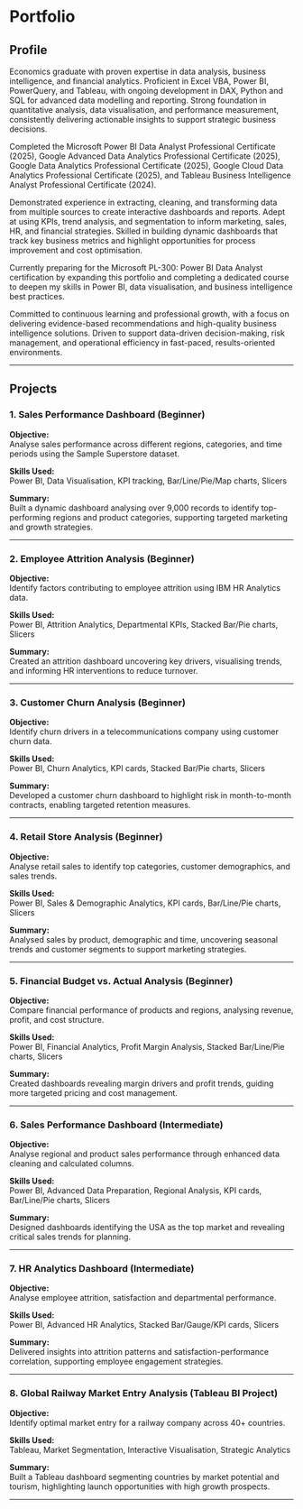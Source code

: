 # Portfolio

## Profile

Economics graduate with proven expertise in data analysis, business intelligence, and financial analytics. Proficient in Excel VBA, Power BI, PowerQuery, and Tableau, with ongoing development in DAX, Python and SQL for advanced data modelling and reporting. Strong foundation in quantitative analysis, data visualisation, and performance measurement, consistently delivering actionable insights to support strategic business decisions.

Completed the Microsoft Power BI Data Analyst Professional Certificate (2025), Google Advanced Data Analytics Professional Certificate (2025), Google Data Analytics Professional Certificate (2025), Google Cloud Data Analytics Professional Certificate (2025), and Tableau Business Intelligence Analyst Professional Certificate (2024).

Demonstrated experience in extracting, cleaning, and transforming data from multiple sources to create interactive dashboards and reports. Adept at using KPIs, trend analysis, and segmentation to inform marketing, sales, HR, and financial strategies. Skilled in building dynamic dashboards that track key business metrics and highlight opportunities for process improvement and cost optimisation.

Currently preparing for the Microsoft PL-300: Power BI Data Analyst certification by expanding this portfolio and completing a dedicated course to deepen my skills in Power BI, data visualisation, and business intelligence best practices.

Committed to continuous learning and professional growth, with a focus on delivering evidence-based recommendations and high-quality business intelligence solutions. Driven to support data-driven decision-making, risk management, and operational efficiency in fast-paced, results-oriented environments.

---

## Projects

### 1. Sales Performance Dashboard (Beginner)

**Objective:**  
Analyse sales performance across different regions, categories, and time periods using the Sample Superstore dataset.

**Skills Used:**  
Power BI, Data Visualisation, KPI tracking, Bar/Line/Pie/Map charts, Slicers

**Summary:**  
Built a dynamic dashboard analysing over 9,000 records to identify top-performing regions and product categories, supporting targeted marketing and growth strategies.

---

### 2. Employee Attrition Analysis (Beginner)

**Objective:**  
Identify factors contributing to employee attrition using IBM HR Analytics data.

**Skills Used:**  
Power BI, Attrition Analytics, Departmental KPIs, Stacked Bar/Pie charts, Slicers

**Summary:**  
Created an attrition dashboard uncovering key drivers, visualising trends, and informing HR interventions to reduce turnover.

---

### 3. Customer Churn Analysis (Beginner)

**Objective:**  
Identify churn drivers in a telecommunications company using customer churn data.

**Skills Used:**  
Power BI, Churn Analytics, KPI cards, Stacked Bar/Pie charts, Slicers

**Summary:**  
Developed a customer churn dashboard to highlight risk in month-to-month contracts, enabling targeted retention measures.

---

### 4. Retail Store Analysis (Beginner)

**Objective:**  
Analyse retail sales to identify top categories, customer demographics, and sales trends.

**Skills Used:**  
Power BI, Sales & Demographic Analytics, KPI cards, Bar/Line/Pie charts, Slicers

**Summary:**  
Analysed sales by product, demographic and time, uncovering seasonal trends and customer segments to support marketing strategies.

---

### 5. Financial Budget vs. Actual Analysis (Beginner)

**Objective:**  
Compare financial performance of products and regions, analysing revenue, profit, and cost structure.

**Skills Used:**  
Power BI, Financial Analytics, Profit Margin Analysis, Stacked Bar/Line/Pie charts, Slicers

**Summary:**  
Created dashboards revealing margin drivers and profit trends, guiding more targeted pricing and cost management.

---

### 6. Sales Performance Dashboard (Intermediate)

**Objective:**  
Analyse regional and product sales performance through enhanced data cleaning and calculated columns.

**Skills Used:**  
Power BI, Advanced Data Preparation, Regional Analysis, KPI cards, Bar/Line/Pie charts, Slicers

**Summary:**  
Designed dashboards identifying the USA as the top market and revealing critical sales trends for planning.

---

### 7. HR Analytics Dashboard (Intermediate)

**Objective:**  
Analyse employee attrition, satisfaction and departmental performance.

**Skills Used:**  
Power BI, Advanced HR Analytics, Stacked Bar/Gauge/KPI cards, Slicers

**Summary:**  
Delivered insights into attrition patterns and satisfaction-performance correlation, supporting employee engagement strategies.

---

### 8. Global Railway Market Entry Analysis (Tableau BI Project)

**Objective:**  
Identify optimal market entry for a railway company across 40+ countries.

**Skills Used:**  
Tableau, Market Segmentation, Interactive Visualisation, Strategic Analytics

**Summary:**  
Built a Tableau dashboard segmenting countries by market potential and tourism, highlighting launch opportunities with high growth prospects.

---
